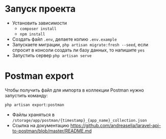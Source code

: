 # Запуск проекта
[comment]: <> (Добавить action чтобы все это запускалось)
- Установить зависимости
  - ```composer install```
  - ```npm install```
- Создать файл `.env`, делаете копию `.env.example`
- Запускаете миграции, `php artisan migrate:fresh --seed`, если спросит в консоли создать ли базу данных, то напишите `yes`
- Запустить сервер `php artisan serve`

# Postman export    

Чтобы получить файл для импорта в коллекции Postman нужно запустить команду:
```bash
php artisan export:postman
```
- Файлы храняться в `/storage/app/postman/{timestamp}_{app_name}_collection.json`
- Ссылка на документацию https://github.com/andreaselia/laravel-api-to-postman/blob/master/README.md
